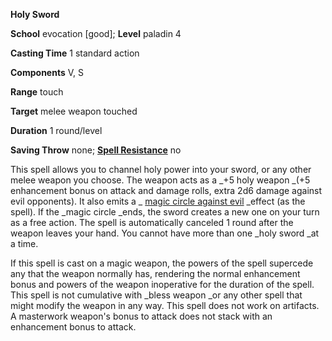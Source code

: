  **Holy Sword**

**School** evocation [good]; **Level** paladin 4

**Casting Time** 1 standard action

**Components** V, S

**Range** touch

**Target** melee weapon touched

**Duration** 1 round/level

**Saving Throw** none; **[Spell Resistance](../glossary.html#_spell-resistance)** no

This spell allows you to channel holy power into your sword, or any other melee weapon you choose. The weapon acts as a _+5 holy weapon _(+5 enhancement bonus on attack and damage rolls, extra 2d6 damage against evil opponents). It also emits a _ [magic circle against evil](magicCircleAgainstEvil.html#_magic-circle-against-evil) _effect (as the spell). If the _magic circle _ends, the sword creates a new one on your turn as a free action. The spell is automatically canceled 1 round after the weapon leaves your hand. You cannot have more than one _holy sword _at a time.

If this spell is cast on a magic weapon, the powers of the spell supercede any that the weapon normally has, rendering the normal enhancement bonus and powers of the weapon inoperative for the duration of the spell. This spell is not cumulative with _bless weapon _or any other spell that might modify the weapon in any way. This spell does not work on artifacts. A masterwork weapon's bonus to attack does not stack with an enhancement bonus to attack.

